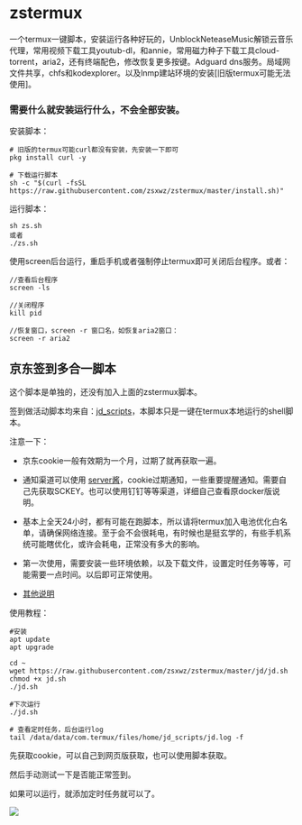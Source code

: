 # zstermux

一个termux一键脚本，安装运行各种好玩的，UnblockNeteaseMusic解锁云音乐代理，常用视频下载工具youtub-dl，和annie，常用磁力种子下载工具cloud-torrent，aria2，还有终端配色，修改恢复更多按键。Adguard dns服务。局域网文件共享，chfs和kodexplorer。以及lnmp建站环境的安装[旧版termux可能无法使用]。

### 需要什么就安装运行什么，不会全部安装。

安装脚本：
```
# 旧版的termux可能curl都没有安装，先安装一下即可
pkg install curl -y

# 下载运行脚本
sh -c "$(curl -fsSL https://raw.githubusercontent.com/zsxwz/zstermux/master/install.sh)"  
```

运行脚本：
```
sh zs.sh
或者
./zs.sh
```

使用screen后台运行，重启手机或者强制停止termux即可关闭后台程序。或者：
```
//查看后台程序
screen -ls

//关闭程序
kill pid

//恢复窗口，screen -r 窗口名，如恢复aria2窗口：
screen -r aria2
```

## 京东签到多合一脚本

这个脚本是单独的，还没有加入上面的zstermux脚本。

签到做活动脚本均来自：[jd_scripts](https://github.com/chinnkarahoi/jd_scripts)，本脚本只是一键在termux本地运行的shell脚本。

注意一下：

- 京东cookie一般有效期为一个月，过期了就再获取一遍。

- 通知渠道可以使用 [server酱](http://sc.ftqq.com/3.version)，cookie过期通知，一些重要提醒通知。需要自己先获取SCKEY。也可以使用钉钉等等渠道，详细自己查看原docker版说明。

- 基本上全天24小时，都有可能在跑脚本，所以请将termux加入电池优化白名单，请确保网络连接。至于会不会很耗电，有时候也是挺玄学的，有些手机系统可能瞎优化，或许会耗电，正常没有多大的影响。

- 第一次使用，需要安装一些环境依赖，以及下载文件，设置定时任务等等，可能需要一点时间。以后即可正常使用。

- [其他说明](https://zsxwz.com/2021/05/05/)


使用教程：

```
#安装
apt update 
apt upgrade

cd ~
wget https://raw.githubusercontent.com/zsxwz/zstermux/master/jd/jd.sh
chmod +x jd.sh
./jd.sh

#下次运行
./jd.sh

# 查看定时任务，后台运行log
tail /data/data/com.termux/files/home/jd_scripts/jd.log -f

```

先获取cookie，可以自己到网页版获取，也可以使用脚本获取。

然后手动测试一下是否能正常签到。

如果可以运行，就添加定时任务就可以了。

![](https://cdn.jsdelivr.net/gh/zsxwz/tuchuang@latest/2021/05/06/2c8e8958e2b7877ffaca9bac0c4a3371.png)
